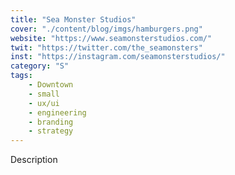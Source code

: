 ```yaml
---
title: "Sea Monster Studios"
cover: "./content/blog/imgs/hamburgers.png"
website: "https://www.seamonsterstudios.com/"
twit: "https://twitter.com/the_seamonsters"
inst: "https://instagram.com/seamonsterstudios/"
category: "S"
tags:
    - Downtown
    - small
    - ux/ui
    - engineering
    - branding
    - strategy
---
```


Description
